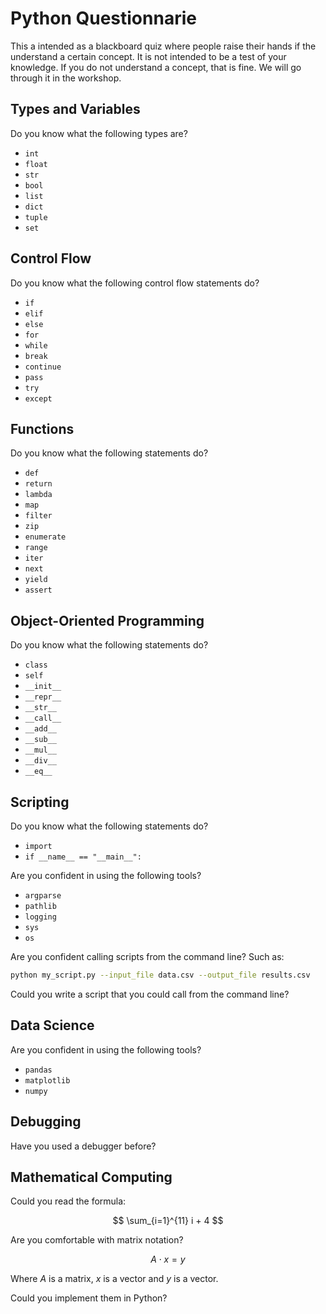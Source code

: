 # Python Questionnarie

This a intended as a blackboard quiz where people raise their hands if the understand a certain concept. It is not intended to be a test of your knowledge. If you do not understand a concept, that is fine. We will go through it in the workshop.

## Types and Variables

Do you know what the following types are?

- `int`
- `float`
- `str`
- `bool`
- `list`
- `dict`
- `tuple`
- `set`

## Control Flow

Do you know what the following control flow statements do?

- `if`
- `elif`
- `else`
- `for`
- `while`
- `break`
- `continue`
- `pass`
- `try`
- `except`

## Functions

Do you know what the following statements do?

- `def`
- `return`
- `lambda`
- `map`
- `filter`
- `zip`
- `enumerate`
- `range`
- `iter`
- `next`
- `yield`
- `assert`

## Object-Oriented Programming

Do you know what the following statements do?

- `class`
- `self`
- `__init__`
- `__repr__`
- `__str__`
- `__call__`
- `__add__`
- `__sub__`
- `__mul__`
- `__div__`
- `__eq__`

## Scripting

Do you know what the following statements do?

- `import`
- `if __name__ == "__main__":`
  
Are you confident in using the following tools?

- `argparse`
- `pathlib`
- `logging`
- `sys`
- `os`

Are you confident calling scripts from the command line? Such as:

```bash
python my_script.py --input_file data.csv --output_file results.csv
```

Could you write a script that you could call from the command line?


## Data Science

Are you confident in using the following tools?

- `pandas`
- `matplotlib`
- `numpy`


## Debugging

Have you used a debugger before?

## Mathematical Computing

Could you read the formula:

$$
\sum_{i=1}^{11} i + 4
$$

Are you comfortable with matrix notation?

$$
A \cdot x = y
$$

Where $A$ is a matrix, $x$ is a vector and $y$ is a vector.

Could you implement them in Python?
